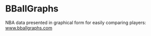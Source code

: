 # BBallGraphs

NBA data presented in graphical form for easily comparing players: www.bballgraphs.com

